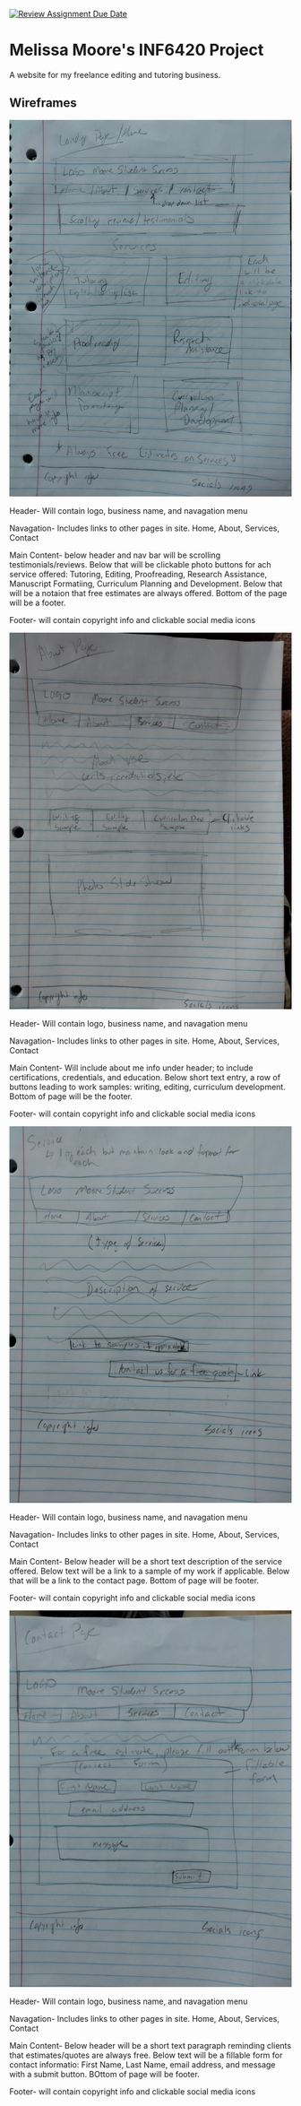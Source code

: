 [![Review Assignment Due Date](https://classroom.github.com/assets/deadline-readme-button-24ddc0f5d75046c5622901739e7c5dd533143b0c8e959d652212380cedb1ea36.svg)](https://classroom.github.com/a/cSGmFTKd)
# Melissa Moore's INF6420 Project

A website for my freelance editing and tutoring business.

## Wireframes

![Wireframe of Landing Page](wireframes/landing-pg-wireframe.jpg)

Header- Will contain logo, business name, and navagation menu

Navagation- Includes links to other pages in site. Home, About, Services, Contact

Main Content- below header and nav bar will be scrolling testimonials/reviews. Below that will be clickable photo buttons for ach service offered: Tutoring, Editing, Proofreading, Research Assistance, Manuscript Formatiing, Curriculum Planning and Development. Below that will be a notaion that free estimates are always offered. Bottom of the page will be a footer.

Footer- will contain copyright info and clickable social media icons

![Wireframe of About Page](wireframes/about-pg-wireframe.jpg)

Header- Will contain logo, business name, and navagation menu

Navagation- Includes links to other pages in site. Home, About, Services, Contact

Main Content- Will include about me info under header; to include certifications, credentials, and education. Below short text entry, a row of buttons leading to work samples: writing, editing, curriculum development. Bottom of page will be the footer.

Footer- will contain copyright info and clickable social media icons

![Wireframe of Service Page](wireframes/service-pg-wireframe.jpg)

Header- Will contain logo, business name, and navagation menu

Navagation- Includes links to other pages in site. Home, About, Services, Contact

Main Content- Below header will be a short text description of the service offered. Below text will be a link to a sample of my work if applicable. Below that will be a link to the contact page. Bottom of page will be footer.

Footer- will contain copyright info and clickable social media icons

![WIreframe of Contact Page](wireframes/contact-pg-wireframe.jpg)

Header- Will contain logo, business name, and navagation menu

Navagation- Includes links to other pages in site. Home, About, Services, Contact

Main Content- Below header will be a short text paragraph reminding clients that estimates/quotes are always free. Below text will be a fillable form for contact informatio: First Name, Last Name, email address, and message with a submit button. BOttom of page will be footer.

Footer- will contain copyright info and clickable social media icons
